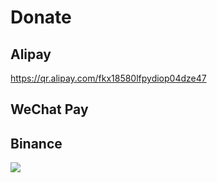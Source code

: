 # Donate

## Alipay

<https://qr.alipay.com/fkx18580lfpydiop04dze47>

## WeChat Pay

## Binance

[![](https://github.com/user-attachments/assets/449f94b0-3680-4a7e-bc04-1060dac569b7)](https://app.binance.com/qr/dplk26612880de614feeb3132342bd79c9f7)

